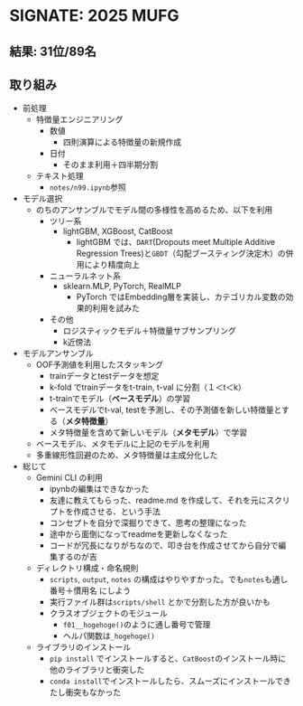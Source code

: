# SIGNATE: 2025 MUFG

## 結果: 31位/89名

## 取り組み
- 前処理
  - 特徴量エンジニアリング
    - 数値
      - 四則演算による特徴量の新規作成
    - 日付
      - そのまま利用＋四半期分割
  - テキスト処理
    - `notes/n99.ipynb`参照
- モデル選択
  - のちのアンサンブルでモデル間の多様性を高めるため、以下を利用
    - ツリー系
      - lightGBM, XGBoost, CatBoost
        - lightGBM では、`DART`(Dropouts meet Multiple Additive Regression Trees)と`GBDT`（勾配ブースティング決定木）の併用により精度向上
    - ニューラルネット系
      - sklearn.MLP, PyTorch, RealMLP
        - PyTorch ではEmbedding層を実装し、カテゴリカル変数の効果的利用を試みた
    - その他
      - ロジスティックモデル＋特徴量サブサンプリング
      - k近傍法
- モデルアンサンブル
  - OOF予測値を利用したスタッキング
    - trainデータとtestデータを想定
    - k-fold でtrainデータをt-train, t-val に分割（１＜t＜k）
    - t-trainでモデル（**ベースモデル**）の学習
    - ベースモデルでt-val, testを予測し、その予測値を新しい特徴量とする（**メタ特徴量**）
    - メタ特徴量を含めて新しいモデル（**メタモデル**）で学習
  - ベースモデル、メタモデルに上記のモデルを利用
  - 多重線形性回避のため、メタ特徴量は主成分化した
- 総じて
  - Gemini CLI の利用
    - ipynbの編集はできなかった
    - 友達に教えてもらった、readme.md を作成して、それを元にスクリプトを作成させる、という手法
    - コンセプトを自分で深掘りできて、思考の整理になった
    - 途中から面倒になってreadmeを更新しなくなった
    - コードが冗長になりがちなので、叩き台を作成させてから自分で編集するのが吉
  - ディレクトリ構成・命名規則
    - `scripts`, `output`, `notes` の構成はやりやすかった。でも`notes`も通し番号＋慣用名 にしよう
    - 実行ファイル群は`scripts/shell` とかで分割した方が良いかも
    - クラスオブジェクトのモジュール
      - `f01__hogehoge()`のように通し番号で管理
      - ヘルパ関数は`_hogehoge()`
  - ライブラリのインストール
    - `pip install` でインストールすると、`CatBoost`のインストール時に他のライブラリと衝突した
    - `conda install`でインストールしたら、スムーズにインストールできたし衝突もなかった